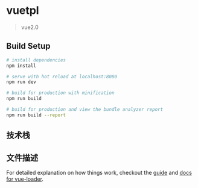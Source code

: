 # vuetpl

> vue2.0

## Build Setup

``` bash
# install dependencies
npm install

# serve with hot reload at localhost:8080
npm run dev

# build for production with minification
npm run build

# build for production and view the bundle analyzer report
npm run build --report
```
## 技术栈
## 文件描述

For detailed explanation on how things work, checkout the [guide](http://vuejs-templates.github.io/webpack/) and [docs for vue-loader](http://vuejs.github.io/vue-loader).
